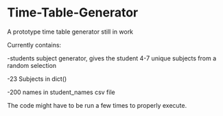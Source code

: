 # Time-Table-Generator
A prototype time table generator still in work

Currently contains:

-students subject generator, gives the student 4-7 unique subjects from a random selection

-23 Subjects in dict()

-200 names in student_names csv file

The code might have to be run a few times to properly execute.
